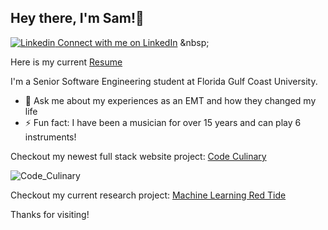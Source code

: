 ## Hey there, I'm Sam!👋
[![Linkedin](https://i.stack.imgur.com/gVE0j.png) Connect with me on LinkedIn]([https://www.linkedin.com/](https://www.linkedin.com/in/sam-mwalsh/))
&nbsp;

Here is my current [Resume](https://github.com/smwalsh7502/smwalsh7502/blob/main/Sam_Walsh_Engineer_Resume.pdf)

I'm a Senior Software Engineering student at Florida Gulf Coast University.

- 💬 Ask me about my experiences as an EMT and how they changed my life
- ⚡ Fun fact: I have been a musician for over 15 years and can play 6 instruments!



Checkout my newest full stack website project: [Code Culinary](https://github.com/smwalsh7502/Recipe-Database-Website)

![Code_Culinary](https://github.com/smwalsh7502/smwalsh7502/assets/90478060/64ca0adc-f76e-41ed-a2c5-42c3576040b7)

Checkout my current research project: [Machine Learning Red Tide](https://github.com/smwalsh7502/ML_RedTide)

Thanks for visiting!

